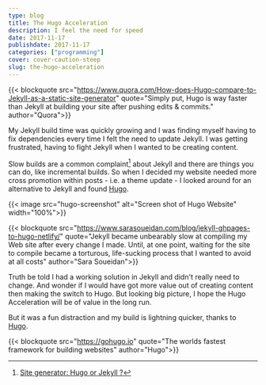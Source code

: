 ```yaml
---
type: blog
title: The Hugo Acceleration
description: I feel the need for speed
date: 2017-11-17
publishdate: 2017-11-17
categories: ["programming"]
cover: cover-caution-steep
slug: the-hugo-acceleration
---
```


{{< blockquote src="https://www.quora.com/How-does-Hugo-compare-to-Jekyll-as-a-static-site-generator" quote="Simply put, Hugo is way faster than Jekyll at building your site after pushing edits & commits." author="Quora">}}

My Jekyll build time was quickly growing and I was finding myself having to fix dependencies every time I felt the need to update Jekyll. I was getting frustrated, having to fight Jekyll when I wanted to be creating content.

Slow builds are a common complaint[^redit] about Jekyll and there are things you can do, like incremental builds. So when I decided my website needed more cross promotion within posts - i.e. a theme update - I looked around for an alternative to Jekyll and found [Hugo](https://gohugo.io/).

{{< image src="hugo-screenshot" alt="Screen shot of Hugo Website" width="100%">}}

{{< blockquote src="https://www.sarasoueidan.com/blog/jekyll-ghpages-to-hugo-netlify/" quote="Jekyll became unbearably slow at compiling my Web site after every change I made. Until, at one point, waiting for the site to compile became a torturous, life-sucking process that I wanted to avoid at all costs" author="Sara Soueidan">}}

Truth be told I had a working solution in Jekyll and didn't really need to change. And wonder if I would have got more value out of creating content then making the switch to Hugo. But looking big picture, I hope the Hugo Acceleration will be of value in the long run.

But it was a fun distraction and my build is lightning quicker, thanks to [Hugo](https://gohugo.io/).

{{< blockquote src="https://gohugo.io" quote="The worlds fastest framework for building websites" author="Hugo">}}


[^redit]: [Site generator: Hugo or Jekyll ?](https://www.reddit.com/r/webdev/comments/63kl2q/site_generator_hugo_or_jekyll/)
